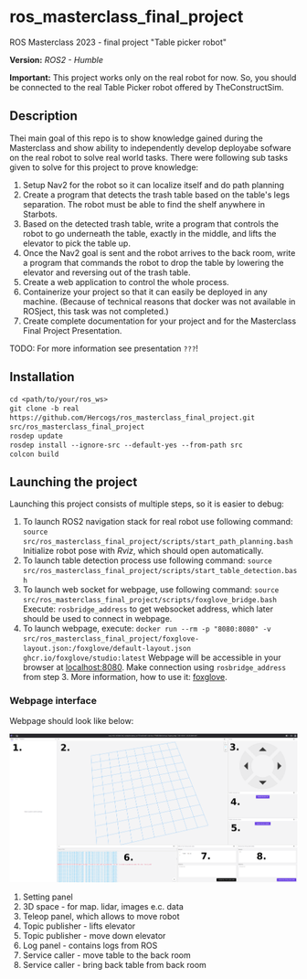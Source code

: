 # ros_masterclass_final_project

ROS Masterclass 2023 - final project "Table picker robot"

**Version:** *ROS2 - Humble*

**Important:** This project works only on the real robot for now. So, you should be connected to the real Table Picker robot offered by TheConstructSim.


## Description
Thei main goal of this repo is to show knowledge gained during the Masterclass and show ability
to independently develop deployabe sofware on the real robot to solve real world tasks.
There were following sub tasks given to solve for this project to prove knowledge:
1. Setup Nav2 for the robot so it can localize itself and do path planning
2. Create a program that detects the trash table based on the table's legs separation. 
The robot must be able to find the shelf anywhere in Starbots.
3. Based on the detected trash table, write a program that controls the robot to go underneath the table, 
exactly in the middle, and lifts the elevator to pick the table up.
4. Once the Nav2 goal is sent and the robot arrives to the back room, 
write a program that commands the robot to drop the table by lowering 
the elevator and reversing out of the trash table.
5. Create a web application to control the whole process.
6. Containerize your project so that it can easily be deployed in any machine. (Because of technical reasons
that docker was not available in ROSject, this task was not completed.)
7. Create complete documentation for your project and for the Masterclass Final Project Presentation.


TODO: For more information see presentation `???`!


## Installation
```
cd <path/to/your/ros_ws>
git clone -b real https://github.com/Hercogs/ros_masterclass_final_project.git src/ros_masterclass_final_project
rosdep update
rosdep install --ignore-src --default-yes --from-path src
colcon build
```


## Launching the project
Launching this project consists of multiple steps, so it is easier to debug:
1. To launch ROS2 navigation stack for real robot use following command:
    `source src/ros_masterclass_final_project/scripts/start_path_planning.bash`
Initialize robot pose with *Rviz*, which should open automatically.
2. To launch table detection process use following command:
    `source src/ros_masterclass_final_project/scripts/start_table_detection.bash`
3. To launch web socket for webpage, use following command: 
   `source src/ros_masterclass_final_project/scripts/foxglove_bridge.bash`
   Execute: `rosbridge_address` to get websocket address, which later should be used to connect in webpage.
4. To launch webpage, execute: 
   `docker run --rm -p "8080:8080" -v src/ros_masterclass_final_project/foxglove-layout.json:/foxglove/default-layout.json ghcr.io/foxglove/studio:latest`
   Webpage will be accessible in your browser at [localhost:8080](http://localhost:8080/). Make connection using `rosbridge_address`
   from step 3. More information, how to use it: [foxglove](https://foxglove.dev/).


### Webpage interface
Webpage should look like below:

![](images/foxglove_web_edit.png)

1. Setting panel
2. 3D space - for map. lidar, images e.c. data
3. Teleop panel, which allows to move robot
4. Topic publisher - lifts elevator
5. Topic publisher - move down elevator
6. Log panel - contains logs from ROS
7. Service caller - move table to the back room
8. Service caller - bring back table from back room
